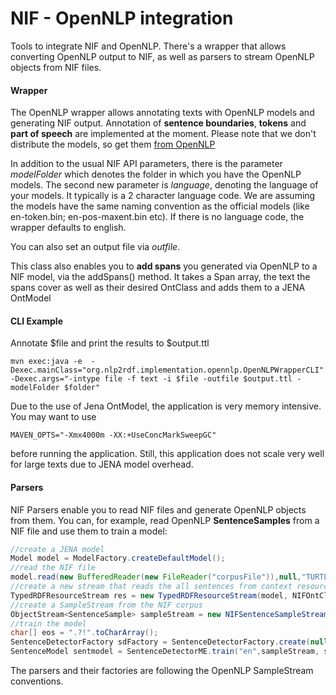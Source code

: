 NIF - OpenNLP integration
=================

Tools to integrate NIF and OpenNLP. There's a wrapper that allows converting OpenNLP output to NIF, as well as parsers to stream OpenNLP objects from NIF files.

#### Wrapper

The OpenNLP wrapper allows annotating texts with OpenNLP models and generating NIF output. Annotation of **sentence boundaries**, **tokens** and **part of speech** are implemented at the moment. Please note that we don't distribute the models, so get them [from OpenNLP](http://opennlp.sourceforge.net/models-1.5/)

In addition to the usual NIF API parameters, there is the parameter *modelFolder* which denotes the folder in which you have the OpenNLP models. The second new parameter is *language*, denoting the language of your models. It typically is a 2 character language code. We are assuming the models have the same naming convention as the official models (like en-token.bin; en-pos-maxent.bin etc). If there is no language code, the wrapper defaults to english. 

You can also set an output file via *outfile*.

This class also enables you to **add spans** you generated via OpenNLP to a NIF model, via the addSpans() method. It takes a Span array, the text the spans cover as well as their desired OntClass and adds them to a JENA OntModel

#### CLI Example 

Annotate $file and print the results to $output.ttl

```Shell
mvn exec:java -e  -Dexec.mainClass="org.nlp2rdf.implementation.opennlp.OpenNLPWrapperCLI" -Dexec.args="-intype file -f text -i $file -outfile $output.ttl -modelFolder $folder" 
```

Due to the use of Jena OntModel, the application is very memory intensive. You may want to use

```Shell
MAVEN_OPTS="-Xmx4000m -XX:+UseConcMarkSweepGC"
```

before running the application. Still, this application does not scale very well for large texts due to JENA model overhead.

#### Parsers

NIF Parsers enable you to read NIF files and generate OpenNLP objects from them. You can, for example, read OpenNLP **SentenceSamples** from a NIF file and use them to train a model:

```Java
//create a JENA model
Model model = ModelFactory.createDefaultModel();
//read the NIF file
model.read(new BufferedReader(new FileReader("corpusFile")),null,"TURTLE");
//create a new stream that reads the all sentences from context resources
TypedRDFResourceStream res = new TypedRDFResourceStream(model, NIFOntClasses.Context.getOntClass(model));
//create a SampleStream from the NIF corpus
ObjectStream<SentenceSample> sampleStream = new NIFSentenceSampleStream(res);
//train the model
char[] eos = ".?!".toCharArray();
SentenceDetectorFactory sdFactory = SentenceDetectorFactory.create(null, "en", true, null, eos);
SentenceModel sentmodel = SentenceDetectorME.train("en",sampleStream, sdFactory, null);
```

The parsers and their factories are following the OpenNLP SampleStream conventions.
